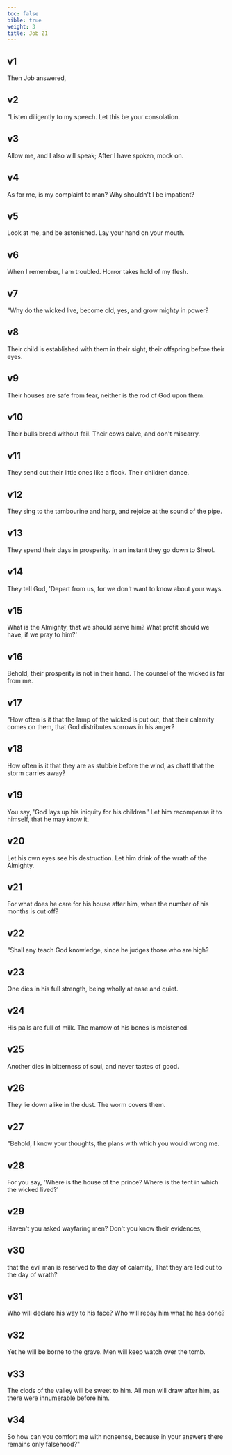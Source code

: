 ```yaml
---
toc: false
bible: true
weight: 3
title: Job 21
---
```




## v1 
Then Job answered, 

## v2 
"Listen diligently to my speech. Let this be your consolation. 

## v3 
Allow me, and I also will speak; After I have spoken, mock on. 

## v4 
As for me, is my complaint to man? Why shouldn't I be impatient? 

## v5 
Look at me, and be astonished. Lay your hand on your mouth. 

## v6 
When I remember, I am troubled. Horror takes hold of my flesh. 

## v7 
"Why do the wicked live, become old, yes, and grow mighty in power? 

## v8 
Their child is established with them in their sight, their offspring before their eyes. 

## v9 
Their houses are safe from fear, neither is the rod of God upon them. 

## v10 
Their bulls breed without fail. Their cows calve, and don't miscarry. 

## v11 
They send out their little ones like a flock. Their children dance. 

## v12 
They sing to the tambourine and harp, and rejoice at the sound of the pipe. 

## v13 
They spend their days in prosperity. In an instant they go down to Sheol. 

## v14 
They tell God, 'Depart from us, for we don't want to know about your ways. 

## v15 
What is the Almighty, that we should serve him? What profit should we have, if we pray to him?' 

## v16 
Behold, their prosperity is not in their hand. The counsel of the wicked is far from me. 

## v17 
"How often is it that the lamp of the wicked is put out, that their calamity comes on them, that God distributes sorrows in his anger? 

## v18 
How often is it that they are as stubble before the wind, as chaff that the storm carries away? 

## v19 
You say, 'God lays up his iniquity for his children.' Let him recompense it to himself, that he may know it. 

## v20 
Let his own eyes see his destruction. Let him drink of the wrath of the Almighty. 

## v21 
For what does he care for his house after him, when the number of his months is cut off? 

## v22 
"Shall any teach God knowledge, since he judges those who are high? 

## v23 
One dies in his full strength, being wholly at ease and quiet. 

## v24 
His pails are full of milk. The marrow of his bones is moistened. 

## v25 
Another dies in bitterness of soul, and never tastes of good. 

## v26 
They lie down alike in the dust. The worm covers them. 

## v27 
"Behold, I know your thoughts, the plans with which you would wrong me. 

## v28 
For you say, 'Where is the house of the prince? Where is the tent in which the wicked lived?' 

## v29 
Haven't you asked wayfaring men? Don't you know their evidences, 

## v30 
that the evil man is reserved to the day of calamity, That they are led out to the day of wrath? 

## v31 
Who will declare his way to his face? Who will repay him what he has done? 

## v32 
Yet he will be borne to the grave. Men will keep watch over the tomb. 

## v33 
The clods of the valley will be sweet to him. All men will draw after him, as there were innumerable before him. 

## v34 
So how can you comfort me with nonsense, because in your answers there remains only falsehood?"
